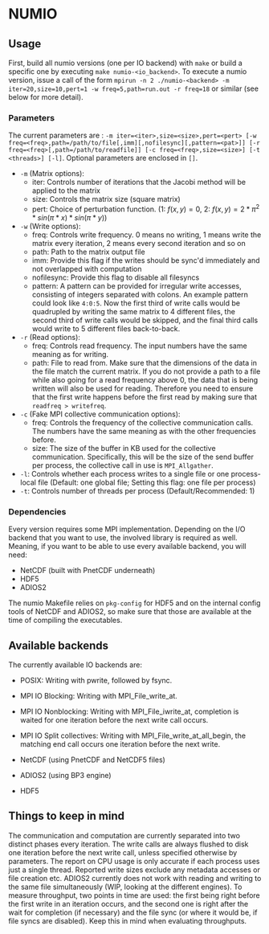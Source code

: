 # NUMIO

## Usage
First, build all numio versions (one per IO backend) with ```make``` or build a specific one by executing ```make numio-<io_backend>```.
To execute a numio version, issue a call of the form ```mpirun -n 2 ./numio-<backend> -m iter=20,size=10,pert=1 -w freq=5,path=run.out -r freq=18``` or similar (see below for more detail).

### Parameters
The current parameters are : ```-m iter=<iter>,size=<size>,pert=<pert> [-w freq=<freq>,path=/path/to/file[,imm][,nofilesync][,pattern=<pat>]] [-r freq=<freq>[,path=/path/to/readfile]] [-c freq=<freq>,size=<size>] [-t <threads>] [-l]```. Optional parameters are enclosed in ```[]```.
- ```-m``` (Matrix options):
  - iter: Controls number of iterations that the Jacobi method will be applied to the matrix
  - size: Controls the matrix size (square matrix)
  - pert: Choice of perturbation function. (1: $f(x,y) = 0$,
2: $f(x,y) = 2 * \pi^2 * sin(\pi * x) * sin(\pi * y)$)
- ```-w``` (Write options):
  - freq: Controls write frequency. 0 means no writing, 1 means write the matrix every iteration, 2 means every second iteration and so on
  - path: Path to the matrix output file
  - imm: Provide this flag if the writes should be sync'd immediately and not overlapped with computation
  - nofilesync: Provide this flag to disable all filesyncs
  - pattern: A pattern can be provided for irregular write accesses, consisting of integers separated with colons. An example pattern could look like ```4:0:5```. Now the first third of write calls would be quadrupled by writing the same matrix to 4 different files, the second third of write calls would be skipped, and the final third calls would write to 5 different files back-to-back.
- ```-r``` (Read options):
  - freq: Controls read frequency. The input numbers have the same meaning as for writing.
  - path: File to read from. Make sure that the dimensions of the data in the file match the current matrix. If you do not provide a path to a file while also going for a read frequency above 0, the data that is being written will also be used for reading. Therefore you need to ensure that the first write happens before the first read by making sure that ```readfreq > writefreq```.
- ```-c``` (Fake MPI collective communication options):
  - freq: Controls the frequency of the collective communication calls. The numbers have the same meaning as with the other frequencies before.
  - size: The size of the buffer in KB used for the collective communication. Specifically, this will be the size of the send buffer per process, the collective call in use is ```MPI_Allgather```.
- ```-l```: Controls whether each process writes to a single file or one process-local file (Default: one global file; Setting this flag: one file per process)
- ```-t```: Controls number of threads per process (Default/Recommended: 1)



### Dependencies
Every version requires some MPI implementation.
Depending on the I/O backend that you want to use, the involved library is required as well. Meaning, if you want to be able to use every available backend, you will need:
- NetCDF (built with PnetCDF underneath)
- HDF5
- ADIOS2

The numio Makefile relies on ```pkg-config``` for HDF5 and on the internal config tools of NetCDF and ADIOS2, so make sure that those are available at the time of compiling the executables.

## Available backends
The currently available IO backends are:

- POSIX: Writing with pwrite, followed by fsync.

- MPI IO Blocking: Writing with MPI_File_write_at.

- MPI IO Nonblocking: Writing with MPI_File_iwrite_at, completion is waited for one iteration before the next write call occurs.

- MPI IO Split collectives: Writing with MPI_File_write_at_all_begin, the matching end call occurs one iteration before the next write.

- NetCDF (using PnetCDF and NetCDF5 files)

- ADIOS2 (using BP3 engine)

- HDF5

## Things to keep in mind
The communication and computation are currently separated into two distinct phases every iteration.
The write calls are always flushed to disk one iteration before the next write call, unless specified otherwise by parameters.
The report on CPU usage is only accurate if each process uses just a single thread.
Reported write sizes exclude any metadata accesses or file creation etc.
ADIOS2 currently does not work with reading and writing to the same file simultaneously (WIP, looking at the different engines).
To measure throughput, two points in time are used: the first being right before the first write in an iteration occurs, and the second one is right after the wait for completion (if necessary) and the file sync (or where it would be, if file syncs are disabled). Keep this in mind when evaluating throughputs.
